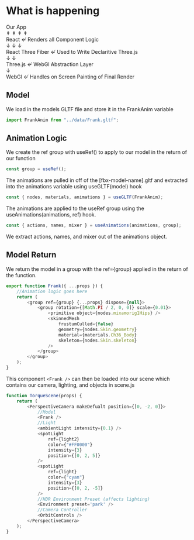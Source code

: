# What is happening

Our App
<br>&#8607; &#8607; &#8607; &#8607;<br>
React &#8602; Renders all Component Logic
<br> &#8595; &#8595; &#8595;<br>
React Three Fiber &#8602; Used to Write Declaritive Three.js
<br>&#8595; &#8595;<br>
Three.js &#8602; WebGl Abstraction Layer <br> &#8595;<br>
WebGl &#8602; Handles on Screen Painting of Final Render

## Model

We load in the models GLTF file and store it in the FrankAnim variable

```js
import FrankAnim from "../data/Frank.gltf";
```

## Animation Logic

We create the ref group with useRef() to apply to our model in the return of our function

```js
const group = useRef();
```

The animations are pulled in off of the [fbx-model-name].gltf and extracted into the animations variable using useGLTF(model) hook

```js
const { nodes, materials, animations } = useGLTF(FrankAnim);
```

The animations are applied to the useRef group using the useAnimations(animations, ref) hook.

```js
const { actions, names, mixer } = useAnimations(animations, group);
```

We extract actions, names, and mixer out of the animations object.

## Model Return

We return the model in a group with the ref={group} applied in the return of the function.

```js
export function Frank({ ...props }) {
	//Animation logic goes here
	return (
		<group ref={group} {...props} dispose={null}>
			<group rotation={[Math.PI / 2, 0, 0]} scale={0.01}>
				<primitive object={nodes.mixamorig1Hips} />
				<skinnedMesh
					frustumCulled={false}
					geometry={nodes.Skin.geometry}
					material={materials.Ch36_Body}
					skeleton={nodes.Skin.skeleton}
				/>
			</group>
		</group>
	);
}
```

This component `<Frank />` can then be loaded into our scene which contains our camera, lighting, and objects in scene.js

```js
function TorqueScene(props) {
	return (
		<PerspectiveCamera makeDefualt position={[0, -2, 0]}>
			//Model
			<Frank />
			//Light
			<ambientLight intensity={0.1} />
			<spotLight
				ref={light2}
				color={"#FF0000"}
				intensity={3}
				position={[0, 2, 5]}
			/>
			<spotLight
				ref={light}
				color={"cyan"}
				intensity={3}
				position={[0, 2, -5]}
			/>
			//HDR Environment Preset (affects lighting)
			<Environment preset='park' />
			//Camera Controller
			<OrbitControls />
		</PerspectiveCamera>
	);
}
```
